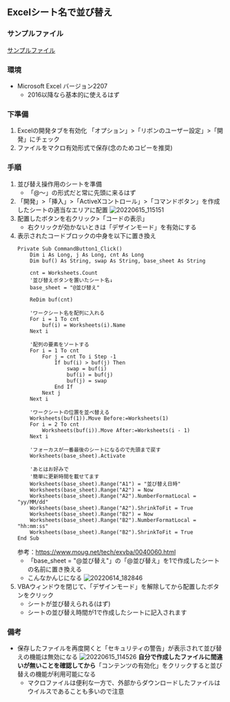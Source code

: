 ## Excelシート名で並び替え
### サンプルファイル
[サンプルファイル](https://github.com/chansei/documents/blob/main/files/%E3%82%B7%E3%83%BC%E3%83%88%E5%90%8D%E3%81%A7%E4%B8%A6%E3%81%B3%E6%9B%BF%E3%81%88.xlsm)

### 環境
- Microsoft Excel バージョン2207
    - 2016以降なら基本的に使えるはず

### 下準備
1. Excelの開発タブを有効化
    「オプション」>「リボンのユーザー設定」>「開発」にチェック
1. ファイルをマクロ有効形式で保存(念のためコピーを推奨)

### 手順
1. 並び替え操作用のシートを準備
    - 「@～」の形式だと常に先頭に来るはず
1. 「開発」>「挿入」>「ActiveXコントロール」>「コマンドボタン」を作成したシートの適当なエリアに配置
    ![20220615_115151](https://user-images.githubusercontent.com/29759976/173726878-3cdad266-c5b3-4e0b-8668-420d8417162c.png)
3. 配置したボタンを右クリック>「コードの表示」
    - 右クリックが効かないときは「デザインモード」を有効にする
4. 表示されたコードブロックの中身を以下に置き換え
    ```vba
    Private Sub CommandButton1_Click()
        Dim i As Long, j As Long, cnt As Long
        Dim buf() As String, swap As String, base_sheet As String

        cnt = Worksheets.Count
        '並び替えボタンを置いたシート名↓
        base_sheet = "@並び替え"

        ReDim buf(cnt)

        'ワークシート名を配列に入れる
        For i = 1 To cnt
            buf(i) = Worksheets(i).Name
        Next i

        '配列の要素をソートする
        For i = 1 To cnt
            For j = cnt To i Step -1
                If buf(i) > buf(j) Then
                    swap = buf(i)
                    buf(i) = buf(j)
                    buf(j) = swap
                End If
            Next j
        Next i

        'ワークシートの位置を並べ替える
        Worksheets(buf(1)).Move Before:=Worksheets(1)
        For i = 2 To cnt
            Worksheets(buf(i)).Move After:=Worksheets(i - 1)
        Next i

        'フォーカスが一番最後のシートになるので先頭まで戻す
        Worksheets(base_sheet).Activate

        'あとはお好みで
        '簡単に更新時間を載せてます
        Worksheets(base_sheet).Range("A1") = "並び替え日時"
        Worksheets(base_sheet).Range("A2") = Now
        Worksheets(base_sheet).Range("A2").NumberFormatLocal = "yy/MM/dd"
        Worksheets(base_sheet).Range("A2").ShrinkToFit = True
        Worksheets(base_sheet).Range("B2") = Now
        Worksheets(base_sheet).Range("B2").NumberFormatLocal = "hh:mm:ss"
        Worksheets(base_sheet).Range("B2").ShrinkToFit = True
    End Sub
    ```
    参考：https://www.moug.net/tech/exvba/0040060.html
    - 「base_sheet = "@並び替え"」の「@並び替え」を1で作成したシートの名前に置き換える
    - こんなかんじになる
        ![20220614_182846](https://user-images.githubusercontent.com/29759976/173544654-82c39a1c-631f-412b-a5f3-f499bf3b470c.png)
1. VBAウィンドウを閉じて、「デザインモード」を解除してから配置したボタンをクリック
    - シートが並び替えられる(はず)
    - シートの並び替え時間が1で作成したシートに記入されます

### 備考
- 保存したファイルを再度開くと「セキュリティの警告」が表示されて並び替えの機能は無効になる
    ![20220615_114526](https://user-images.githubusercontent.com/29759976/173726028-63c16963-b921-48e6-86b3-c798e7c38fdd.png)
    **自分で作成したファイルに間違いが無いことを確認してから**「コンテンツの有効化」をクリックすると並び替えの機能が利用可能になる
    - マクロファイルは便利な一方で、外部からダウンロードしたファイルはウイルスであることも多いので注意
